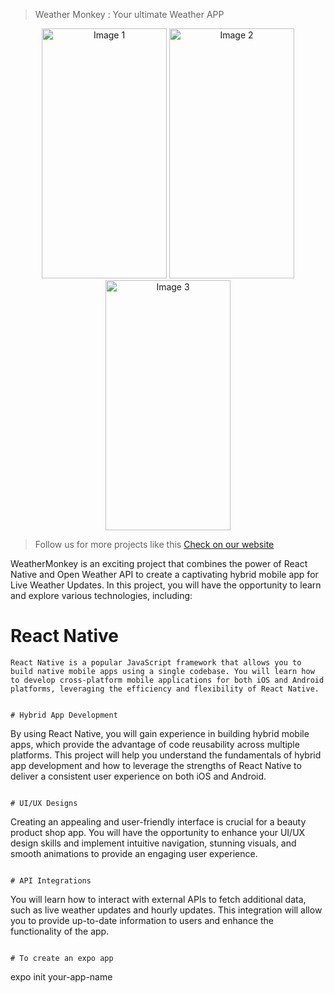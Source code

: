 
> Weather Monkey : Your ultimate Weather APP
<p align="center">
  <img src="https://usmandotdev.netlify.app/static/media/wea1.f37ec6a508bfc0c74019.jpeg" alt="Image 1" width="200" height="400" />
  <img src="https://usmandotdev.netlify.app/static/media/wea3.47bf8e24a0d2ae74d6d3.jpeg" alt="Image 2" width="200" height="400" />
  <img src="https://usmandotdev.netlify.app/static/media/wea2.13cf36403791315c82a0.jpeg" alt="Image 3" width="200" height="400" />
</p>


> Follow us for more projects like this [Check on our website](https://usmandotdev.netlify.app/)

WeatherMonkey is an exciting project that combines the power of React Native and Open Weather API to create a captivating hybrid mobile app for Live Weather Updates. In this project, you will have the opportunity to learn and explore various technologies, including:

# React Native

```
React Native is a popular JavaScript framework that allows you to build native mobile apps using a single codebase. You will learn how to develop cross-platform mobile applications for both iOS and Android platforms, leveraging the efficiency and flexibility of React Native.
```


```

# Hybrid App Development

```
By using React Native, you will gain experience in building hybrid mobile apps, which provide the advantage of code reusability across multiple platforms. This project will help you understand the fundamentals of hybrid app development and how to leverage the strengths of React Native to deliver a consistent user experience on both iOS and Android.
```

# UI/UX Designs

```
Creating an appealing and user-friendly interface is crucial for a beauty product shop app. You will have the opportunity to enhance your UI/UX design skills and implement intuitive navigation, stunning visuals, and smooth animations to provide an engaging user experience.
```

# API Integrations

```
You will learn how to interact with external APIs to fetch additional data, such as live weather updates and hourly updates. This integration will allow you to provide up-to-date information to users and enhance the functionality of the app.
```

# To create an expo app

```
expo init your-app-name

```
